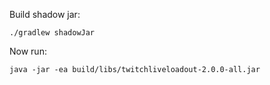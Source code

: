 Build shadow jar:
```
./gradlew shadowJar
```

Now run:
```
java -jar -ea build/libs/twitchliveloadout-2.0.0-all.jar
```
